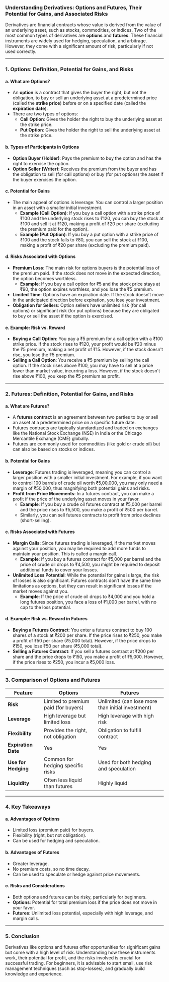 ### Understanding Derivatives: Options and Futures, Their Potential for Gains, and Associated Risks

Derivatives are financial contracts whose value is derived from the value of an underlying asset, such as stocks, commodities, or indices. Two of the most common types of derivatives are **options** and **futures**. These financial instruments are widely used for hedging, speculation, and arbitrage. However, they come with a significant amount of risk, particularly if not used correctly.

---

### 1. **Options: Definition, Potential for Gains, and Risks**

#### **a. What are Options?**
- An **option** is a contract that gives the buyer the right, but not the obligation, to buy or sell an underlying asset at a predetermined price (called the **strike price**) before or on a specified date (called the **expiration date**).
- There are two types of options:
  - **Call Option**: Gives the holder the right to buy the underlying asset at the strike price.
  - **Put Option**: Gives the holder the right to sell the underlying asset at the strike price.

#### **b. Types of Participants in Options**
- **Option Buyer (Holder)**: Pays the premium to buy the option and has the right to exercise the option.
- **Option Seller (Writer)**: Receives the premium from the buyer and has the obligation to sell (for call options) or buy (for put options) the asset if the buyer exercises the option.

#### **c. Potential for Gains**
- The main appeal of options is leverage: You can control a larger position in an asset with a smaller initial investment.
  - **Example (Call Option)**: If you buy a call option with a strike price of ₹100 and the underlying stock rises to ₹120, you can buy the stock at ₹100 and sell it at ₹120, making a profit of ₹20 per share (excluding the premium paid for the option).
  - **Example (Put Option)**: If you buy a put option with a strike price of ₹100 and the stock falls to ₹80, you can sell the stock at ₹100, making a profit of ₹20 per share (excluding the premium paid).
  
#### **d. Risks Associated with Options**
- **Premium Loss**: The main risk for options buyers is the potential loss of the premium paid. If the stock does not move in the expected direction, the option becomes worthless.
  - **Example**: If you buy a call option for ₹5 and the stock price stays at ₹90, the option expires worthless, and you lose the ₹5 premium.
- **Limited Time**: Options have an expiration date. If the stock doesn’t move in the anticipated direction before expiration, you lose your investment.
- **Obligation for Sellers**: Option sellers have unlimited risk (for call options) or significant risk (for put options) because they are obligated to buy or sell the asset if the option is exercised.

#### **e. Example: Risk vs. Reward**
- **Buying a Call Option**: You pay a ₹5 premium for a call option with a ₹100 strike price. If the stock rises to ₹120, your profit would be ₹20 minus the ₹5 premium, making a net profit of ₹15. However, if the stock doesn't rise, you lose the ₹5 premium.
- **Selling a Call Option**: You receive a ₹5 premium by selling the call option. If the stock rises above ₹100, you may have to sell at a price lower than market value, incurring a loss. However, if the stock doesn't rise above ₹100, you keep the ₹5 premium as profit.

---

### 2. **Futures: Definition, Potential for Gains, and Risks**

#### **a. What are Futures?**
- A **futures contract** is an agreement between two parties to buy or sell an asset at a predetermined price on a specific future date.
- Futures contracts are typically standardized and traded on exchanges like the National Stock Exchange (NSE) in India or the Chicago Mercantile Exchange (CME) globally.
- Futures are commonly used for commodities (like gold or crude oil) but can also be based on stocks or indices.

#### **b. Potential for Gains**
- **Leverage**: Futures trading is leveraged, meaning you can control a larger position with a smaller initial investment. For example, if you want to control 100 barrels of crude oil worth ₹5,00,000, you may only need a margin of ₹50,000, thus magnifying both potential gains and risks.
- **Profit from Price Movements**: In a futures contract, you can make a profit if the price of the underlying asset moves in your favor.
  - **Example**: If you buy a crude oil futures contract at ₹5,000 per barrel and the price rises to ₹5,500, you make a profit of ₹500 per barrel.
  - Similarly, you can sell futures contracts to profit from price declines (short-selling).

#### **c. Risks Associated with Futures**
- **Margin Calls**: Since futures trading is leveraged, if the market moves against your position, you may be required to add more funds to maintain your position. This is called a margin call.
  - **Example**: If you buy a futures contract for ₹5,000 per barrel and the price of crude oil drops to ₹4,500, you might be required to deposit additional funds to cover your losses.
- **Unlimited Loss Potential**: While the potential for gains is large, the risk of losses is also significant. Futures contracts don’t have the same time limitations as options, but they can result in significant losses if the market moves against you.
  - **Example**: If the price of crude oil drops to ₹4,000 and you hold a long futures position, you face a loss of ₹1,000 per barrel, with no cap to the loss potential.

#### **d. Example: Risk vs. Reward in Futures**
- **Buying a Futures Contract**: You enter a futures contract to buy 100 shares of a stock at ₹200 per share. If the price rises to ₹250, you make a profit of ₹50 per share (₹5,000 total). However, if the price drops to ₹150, you lose ₹50 per share (₹5,000 total).
- **Selling a Futures Contract**: If you sell a futures contract at ₹200 per share and the price drops to ₹150, you make a profit of ₹5,000. However, if the price rises to ₹250, you incur a ₹5,000 loss.

---

### 3. **Comparison of Options and Futures**

| Feature               | Options                               | Futures                          |
|-----------------------|---------------------------------------|----------------------------------|
| **Risk**              | Limited to premium paid (for buyers) | Unlimited (can lose more than initial investment) |
| **Leverage**          | High leverage but limited loss       | High leverage with high risk     |
| **Flexibility**       | Provides the right, not obligation    | Obligation to fulfill contract   |
| **Expiration Date**   | Yes                                   | Yes                              |
| **Use for Hedging**   | Common for hedging specific risks    | Used for both hedging and speculation |
| **Liquidity**         | Often less liquid than futures       | Highly liquid                    |

---

### 4. **Key Takeaways**

#### **a. Advantages of Options**
- Limited loss (premium paid) for buyers.
- Flexibility (right, but not obligation).
- Can be used for hedging and speculation.

#### **b. Advantages of Futures**
- Greater leverage.
- No premium costs, so no time decay.
- Can be used to speculate or hedge against price movements.

#### **c. Risks and Considerations**
- Both options and futures can be risky, particularly for beginners.
- **Options**: Potential for total premium loss if the price does not move in your favor.
- **Futures**: Unlimited loss potential, especially with high leverage, and margin calls.

---

### 5. **Conclusion**
Derivatives like options and futures offer opportunities for significant gains but come with a high level of risk. Understanding how these instruments work, their potential for profit, and the risks involved is crucial for successful trading. For beginners, it is advisable to start small, use risk management techniques (such as stop-losses), and gradually build knowledge and experience.